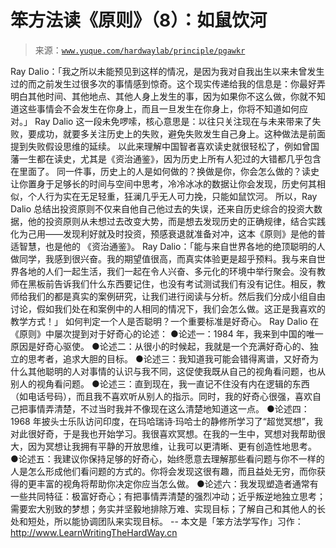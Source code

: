 # 笨方法读《原则》（8）：如鼠饮河

> 来源：[`www.yuque.com/hardwaylab/principle/pgawkr`](https://www.yuque.com/hardwaylab/principle/pgawkr)

<ne-p id="b9311d6d1b20406bda5f10caa8eed569_p_2" data-lake-id="b9311d6d1b20406bda5f10caa8eed569_p_2"><ne-text id="ub58ebeee" ne-bold="true">Ray Dalio：「我之所以未能预见到这样的情况，是因为我对自我出生以来未曾发生过的而之前发生过很多次的事情感到惊奇。这个现实传递给我的信息是：你最好弄明白其他时间、其他地点、其他人身上发生的事，因为如果你不这么做，你就不知道这些事情会不会发生在你身上，而且一旦发生在你身上，你将不知道如何应对。」</ne-text></ne-p> <ne-p id="b5252f25ccd18eb5c7b0fc7e4f595ecd_p_4" data-lake-id="b5252f25ccd18eb5c7b0fc7e4f595ecd_p_4"><ne-text id="ud20422f8">Ray Dalio 这一段未免啰嗦，核心意思是：以往只关注现在与未来带来了失败，要成功，就要多关注历史上的失败，避免失败发生自己身上。这种做法是前面提到失败假设思维的延续。</ne-text> <ne-text id="u4ad663ee">以此来理解中国智者喜欢读史就很轻松了，例如曾国藩一生都在读史，尤其是《资治通鉴》，因为历史上所有人犯过的大错都几乎包含在里面了。</ne-text></ne-p> <ne-p id="dcaf8fbbb76b4cb3871a4e5ff705e6be_p_6" data-lake-id="dcaf8fbbb76b4cb3871a4e5ff705e6be_p_6"><ne-text id="uc3b8a1b7">同一件事，历史上的人是如何做的？换做是你，你会怎么做的？读史让你置身于足够长的时间与空间中思考，冷冷冰冰的数据让你会发现，历史何其相似，个人行为实在无足轻重，狂澜几乎无人可力挽，只能如鼠饮河。</ne-text></ne-p> <ne-p id="68f59ac37633883daee189ada40ca963_p_8" data-lake-id="68f59ac37633883daee189ada40ca963_p_8"><ne-text id="u5d779db5">所以，Ray Dalio 总结出投资原则不仅来自他自己他过去的失误，还来自历史综合的投资大数据，他的投资原则从未想过去改变大势，而是想去发现历史的正确规律，结合实践化为己用——发现利好就及时投资，预感衰退就准备对冲，这本《原则》是他的普适智慧，也是他的 《资治通鉴》。</ne-text></ne-p> <ne-p id="54285bce5873ecf68d0a646b50852f04_p_10" data-lake-id="54285bce5873ecf68d0a646b50852f04_p_10"><ne-text id="u5c1b43b2" ne-bold="true">Ray Dalio：「能与来自世界各地的绝顶聪明的人做同学，我感到很兴奋。我的期望值很高，而真实体验更是超乎预料。我与来自世界各地的人们一起生活，我们一起在令人兴奋、多元化的环境中举行聚会。没有教师在黑板前告诉我们什么东西要记住，也没有考试测试我们有没有记住。相反，教师给我们的都是真实的案例研究，让我们进行阅读与分析。然后我们分成小组自由讨论，假如我们处在和案例中的人相同的情况下，我们会怎么做。这正是我喜欢的教学方式！」</ne-text></ne-p> <ne-p id="ae3487bce81143b9197446e80d0a2f50_p_12" data-lake-id="ae3487bce81143b9197446e80d0a2f50_p_12"><ne-text id="u5fe74b9e">如何判定一个人是否聪明？一个重要标准是好奇心。</ne-text></ne-p> <ne-p id="947f975c9e291c4868ab59b1ae190ae5_p_14" data-lake-id="947f975c9e291c4868ab59b1ae190ae5_p_14"><ne-text id="uaf9063a2">Ray Dalio 在《原则》中屡次提到对于好奇心的论述：</ne-text></ne-p> <ne-uli><ne-uli-i>●</ne-uli-i><ne-uli-c class="ne-uli-content" id="f51d24750455dc0dc38f0a0828243054_li_0" data-lake-id="f51d24750455dc0dc38f0a0828243054_li_0"><ne-text id="u82d9bddf">论述一：1984 年，我来到中国的唯一原因是好奇心驱使。</ne-text></ne-uli-c></ne-uli> <ne-uli><ne-uli-i>●</ne-uli-i><ne-uli-c class="ne-uli-content" id="45ea4727c31b04ac9f44a39107fe93b8_li_1" data-lake-id="45ea4727c31b04ac9f44a39107fe93b8_li_1"><ne-text id="ud5ade2d7">论述二：从很小的时候起，我就是一个充满好奇心的、独立的思考者，追求大胆的目标。</ne-text></ne-uli-c></ne-uli> <ne-uli><ne-uli-i>●</ne-uli-i><ne-uli-c class="ne-uli-content" id="119ca29120928ef22dbe0866f846be14_li_2" data-lake-id="119ca29120928ef22dbe0866f846be14_li_2"><ne-text id="u02bf3372">论述三：我知道我可能会错得离谱，又好奇为什么其他聪明的人对事情的认识与我不同，这促使我既从自己的视角看问题，也从别人的视角看问题。</ne-text></ne-uli-c></ne-uli> <ne-uli><ne-uli-i>●</ne-uli-i><ne-uli-c class="ne-uli-content" id="beb85879a436d0a4381d40830423d273_li_3" data-lake-id="beb85879a436d0a4381d40830423d273_li_3"><ne-text id="u4952be3a">论述三：直到现在，我一直记不住没有内在逻辑的东西（如电话号码），而且我不喜欢听从别人的指示。同时，我的好奇心很强，喜欢自己把事情弄清楚，不过当时我并不像现在这么清楚地知道这一点。</ne-text></ne-uli-c></ne-uli> <ne-uli><ne-uli-i>●</ne-uli-i><ne-uli-c class="ne-uli-content" id="2bdba7f945444b67297445f8793d94db_li_4" data-lake-id="2bdba7f945444b67297445f8793d94db_li_4"><ne-text id="u1def8a02">论述四：1968 年披头士乐队访问印度，在玛哈瑞诗·玛哈士的静修所学习了“超觉冥想”，我对此很好奇，于是我也开始学习。我很喜欢冥想。在我的一生中，冥想对我帮助很大，因为冥想让我拥有平静的开放思维，让我可以更清晰、更有创造性地思考。</ne-text></ne-uli-c></ne-uli> <ne-uli><ne-uli-i>●</ne-uli-i><ne-uli-c class="ne-uli-content" id="bba56b7efe14f46a64582468bb17c44c_li_5" data-lake-id="bba56b7efe14f46a64582468bb17c44c_li_5"><ne-text id="u6d6911da">论述五：我建议你保持足够的好奇心，始终愿意去理解那些看问题与你不一样的人是怎么形成他们看问题的方式的。你将会发现这很有趣，而且益处无穷，而你获得的更丰富的视角将帮助你决定你应当怎么做。</ne-text></ne-uli-c></ne-uli> <ne-uli><ne-uli-i>●</ne-uli-i><ne-uli-c class="ne-uli-content" id="dec93f53a2153aef4134fbbfdb2fc605_li_6" data-lake-id="dec93f53a2153aef4134fbbfdb2fc605_li_6"><ne-text id="u3518991e">论述六：我发现塑造者通常有一些共同特征：极富好奇心；有把事情弄清楚的强烈冲动；近乎叛逆地独立思考；需要宏大别致的梦想；务实并坚毅地排除万难、实现目标；了解自己和其他人的长处和短处，所以能协调团队来实现目标。</ne-text></ne-uli-c></ne-uli> <ne-p id="795fb41827902ac4601f0374a2833951_p_17" data-lake-id="795fb41827902ac4601f0374a2833951_p_17"><ne-text id="ud12f7643">--</ne-text></ne-p> <ne-p id="4f282d534731981a9dd91c05ed9b3c58_p_19" data-lake-id="4f282d534731981a9dd91c05ed9b3c58_p_19"><ne-text id="u70c1da8e">本文是「笨方法学写作」习作：</ne-text>[<ne-text id="uefb6bb2f">http://www.LearnWritingTheHardWay.cn</ne-text>](http://www.LearnWritingTheHardWay.cn)</ne-p>